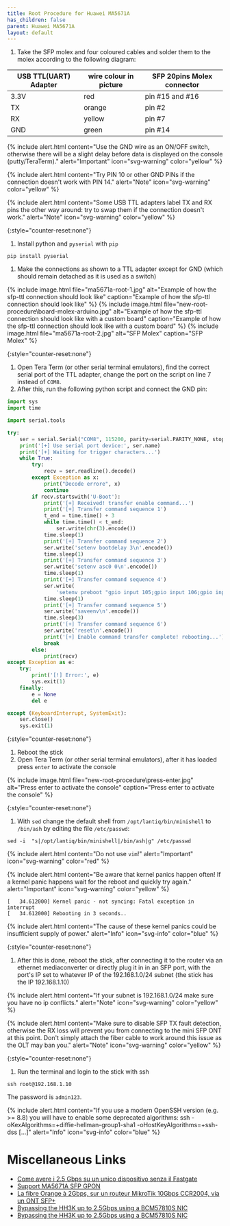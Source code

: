 ```yaml
---
title: Root Procedure for Huawei MA5671A
has_children: false
parent: Huawei MA5671A
layout: default
---
```


1. Take the SFP molex and four coloured cables and solder them to the molex according to the following diagram:

| USB TTL(UART) Adapter | wire colour in picture | SFP 20pins Molex connector |
| --------------------- | ---------------------- | -------------------------- |
| 3.3V                  | red                    | pin #15 and #16            |
| TX                    | orange                 | pin #2                     |
| RX                    | yellow                 | pin #7                     |
| GND                   | green                  | pin #14                    |

{% include alert.html content="Use the GND wire as an ON/OFF switch, otherwise there will be a slight delay before data is displayed on the console (putty/TeraTerm)." alert="Important"  icon="svg-warning" color="yellow" %}

{% include alert.html content="Try PIN 10 or other GND PINs if the connection doesn't work with PIN 14." alert="Note"  icon="svg-warning" color="yellow" %}

{% include alert.html content="Some USB TTL adapters label TX and RX pins the other way around: try to swap them if the connection doesn't work." alert="Note"  icon="svg-warning" color="yellow" %}

{:style="counter-reset:none"}
1. Install python and `pyserial` with `pip`
```shell
pip install pyserial
```
1. Make the connections as shown to a TTL adapter except for GND (which should remain detached as it is used as a switch)

{% include image.html file="ma5671a-root-1.jpg"  alt="Example of how the sfp-ttl connection should look like" caption="Example of how the sfp-ttl connection should look like" %}
{% include image.html file="new-root-procedure\board-molex-arduino.jpg"  alt="Example of how the sfp-ttl connection should look like with a custom board" caption="Example of how the sfp-ttl connection should look like with a custom board" %}
{% include image.html file="ma5671a-root-2.jpg"  alt="SFP Molex" caption="SFP Molex" %}

{:style="counter-reset:none"}
1. Open Tera Term (or other serial terminal emulators), find the correct serial port of the TTL adapter, change the port on the script on line 7 instead of `COM8`.
1. After this, run the following python script and connect the GND pin:

```py
import sys
import time

import serial.tools

try:
    ser = serial.Serial("COM8", 115200, parity=serial.PARITY_NONE, stopbits=serial.STOPBITS_ONE, bytesize=serial.EIGHTBITS)
    print('[+] Use serial port device:', ser.name)
    print('[+] Waiting for trigger characters...')
    while True:
        try:
            recv = ser.readline().decode()
        except Exception as x:
            print("Decode errore", x)
            continue
        if recv.startswith('U-Boot'):
            print('[+] Received! transfer enable command...')
            print('[+] Transfer command sequence 1')
            t_end = time.time() + 3
            while time.time() < t_end:
                ser.write(chr(3).encode())
            time.sleep(1)
            print('[+] Transfer command sequence 2')
            ser.write('setenv bootdelay 3\n'.encode())
            time.sleep(1)
            print('[+] Transfer command sequence 3')
            ser.write('setenv asc0 0\n'.encode())
            time.sleep(1)
            print('[+] Transfer command sequence 4')
            ser.write(
                'setenv preboot "gpio input 105;gpio input 106;gpio input 107;gpio input 108;gpio set 3;gpio set 109;gpio set 110;gpio clear 423;gpio clear 422;gpio clear 325;gpio clear 402;gpio clear 424"\n'.encode())
            time.sleep(1)
            print('[+] Transfer command sequence 5')
            ser.write('saveenv\n'.encode())
            time.sleep(3)
            print('[+] Transfer command sequence 6')
            ser.write('reset\n'.encode())
            print('[+] Enable command transfer complete! rebooting...')
            break
        else:
            print(recv)
except Exception as e:
    try:
        print('[!] Error:', e)
        sys.exit(1)
    finally:
        e = None
        del e

except (KeyboardInterrupt, SystemExit):
    ser.close()
    sys.exit(1)
```

{:style="counter-reset:none"}
1. Reboot the stick
1. Open Tera Term (or other serial terminal emulators), after it has loaded press `enter` to activate the console

{% include image.html file="new-root-procedure\press-enter.jpg"  alt="Press enter to activate the console" caption="Press enter to activate the console" %}

{:style="counter-reset:none"}
1. With `sed` change the default shell from `/opt/lantiq/bin/minishell` to `/bin/ash` by editing the file `/etc/passwd`:

```shell
sed -i  "s|/opt/lantiq/bin/minishell|/bin/ash|g" /etc/passwd
```
{% include alert.html content="Do not use `vim`!" alert="Important" icon="svg-warning" color="red" %}

{% include alert.html content="Be aware that kernel panics happen often! If a kernel panic happens wait for the reboot and quickly try again." alert="Important"  icon="svg-warning" color="yellow" %}


```shell
[   34.612000] Kernel panic - not syncing: Fatal exception in interrupt
[   34.612000] Rebooting in 3 seconds..
```

{% include alert.html content="The cause of these kernel panics could be insufficient supply of power." alert="Info"  icon="svg-info" color="blue" %}

{:style="counter-reset:none"}
1. After this is done, reboot the stick, after connecting it to the router via an ethernet mediaconverter or directly plug it in in an SFP port, with the port's IP set to whatever IP of the 192.168.1.0/24 subnet (the stick has the IP 192.168.1.10)

{% include alert.html content="If your subnet is 192.168.1.0/24 make sure you have no ip conflicts." alert="Note"  icon="svg-warning" color="yellow" %}

{% include alert.html content="Make sure to disable SFP TX fault detection, otherwise the RX loss will prevent you from connecting to the mini SFP ONT at this point. Don't simply attach the fiber cable to work around this issue as the OLT may ban you." alert="Note"  icon="svg-warning" color="yellow" %}

{:style="counter-reset:none"}
1. Run the terminal and login to the stick with ssh

```shell
ssh root@192.168.1.10
```

The password is `admin123`.

{% include alert.html content="If you use a modern OpenSSH version (e.g. >= 8.8) you will have to enable some deprecated algorithms: ssh -oKexAlgorithms=+diffie-hellman-group1-sha1 -oHostKeyAlgorithms=+ssh-dss [...]" alert="Info"  icon="svg-info" color="blue" %}

# Miscellaneous Links
- [Come avere i 2.5 Gbps su un unico dispositivo senza il Fastgate](https://forum.fibra.click/d/17836-come-avere-i-25-gbps-su-un-unico-dispositivo-senza-il-fastgate)
- [Support MA5671A SFP GPON](https://forum.openwrt.org/t/support-ma5671a-sfp-gpon/48042)
- [La fibre Orange à 2Gbps, sur un routeur MikroTik 10Gbps CCR2004, via un ONT SFP+](https://lafibre.info/remplacer-livebox/guide-de-connexion-fibre-directement-sur-un-routeur-voire-meme-en-2gbps/msg832904/#msg832904)
- [Bypassing the HH3K up to 2.5Gbps using a BCM57810S NIC](https://www.dslreports.com/forum/r32230041-Internet-Bypassing-the-HH3K-up-to-2-5Gbps-using-a-BCM57810S-NIC)
- [Bypassing the HH3K up to 2.5Gbps using a BCM57810S NIC](https://www.dslreports.com/forum/r32230041-Internet-Bypassing-the-HH3K-up-to-2-5Gbps-using-a-BCM57810S-NIC)

